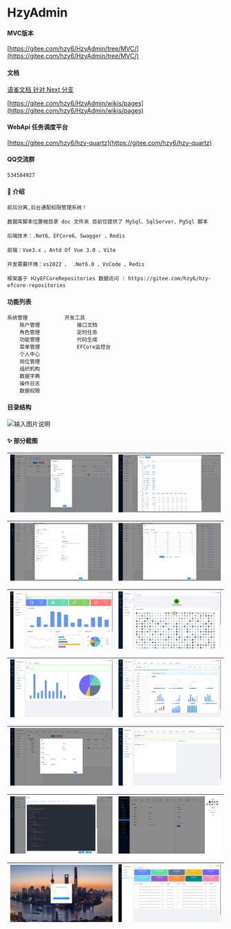# HzyAdmin

#### MVC版本
[https://gitee.com/hzy6/HzyAdmin/tree/MVC/](https://gitee.com/hzy6/HzyAdmin/tree/MVC/)

####   文档
[语雀文档 针对 Next 分支](https://www.yuque.com/u378909/yidf7v/xzxe4r)

[https://gitee.com/hzy6/HzyAdmin/wikis/pages](https://gitee.com/hzy6/HzyAdmin/wikis/pages)


#### WebApi 任务调度平台
[https://gitee.com/hzy6/hzy-quartz](https://gitee.com/hzy6/hzy-quartz)

#### QQ交流群
    534584927


#### 📝  介绍 
    前后分离,后台通配权限管理系统！

    数据库脚本位置根目录 doc 文件夹 目前仅提供了 MySql、SqlServer、PgSql 脚本

    后端技术：.Net6、EFCore6、Swagger 、Redis
    
    前端：Vue3.x 、Antd Of Vue 3.0 、Vite
    
    开发需要环境：vs2022 、 .Net6.0 、VsCode 、Redis

    框架基于 HzyEFCoreRepositories 数据访问 : https://gitee.com/hzy6/hzy-efcore-repositories
    

#### 功能列表

    系统管理            开发工具
        账户管理            接口文档
        角色管理            定时任务
        功能管理            代码生成
        菜单管理            EFCore监控台
        个人中心
        岗位管理
        组织机构
        数据字典
        操作日志
        数据权限

#### 目录结构
![输入图片说明](https://images.gitee.com/uploads/images/2021/1111/110155_2e2c13f4_1242080.png "屏幕截图.png")

#### ✨  部分截图

| ![输入图片说明](gitee/images/DataAuthority.png) | ![输入图片说明](gitee/images/function.png) |
|-------------------------------------------|---|

| ![输入图片说明](gitee/images/MenuInfo.png) | ![输入图片说明](gitee/images/menu_function.png)  |
|--------------------------------------|---|

| ![输入图片说明](gitee/images/home.png) | ![输入图片说明](gitee/images/icons.png)  |
|-----------------------------------|---|

| ![输入图片说明](gitee/images/chart.png) | ![输入图片说明](gitee/images/%E6%9B%B4%E5%A4%9A%E5%9B%BE%E8%A1%A8.png)  |
|-----------------------------------|---|

| ![输入图片说明](gitee/images/user_list.png) | ![输入图片说明](gitee/images/wangeditor.png)   |
|---------------------------------------|---|

| ![输入图片说明](gitee/images/code_gen.png) | ![输入图片说明](gitee/images/user_center.png)  |
|--------------------------------------|---|


| ![输入图片说明](gitee/images/login.png) | ![输入图片说明](gitee/images/Efcore%20%E7%9B%91%E6%8E%A7.png)  |
|-----------------------------------|---|



